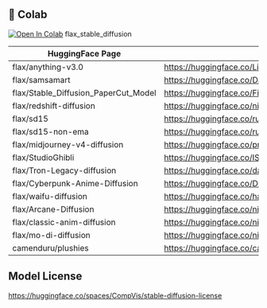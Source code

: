 ## 🦒 Colab
[![Open In Colab](https://colab.research.google.com/assets/colab-badge.svg)](https://colab.research.google.com/github/camenduru/stable-diffusion-diffusers-colab/blob/main/flax_stable_diffusion.ipynb) flax_stable_diffusion

| HuggingFace Page | Model Page |
| --- | --- |
| flax/anything-v3.0 | https://huggingface.co/Linaqruf/anything-v3.0
| flax/samsamart | https://huggingface.co/Danzelus/samsamart
| flax/Stable_Diffusion_PaperCut_Model | https://huggingface.co/Fictiverse/Stable_Diffusion_PaperCut_Model
| flax/redshift-diffusion | https://huggingface.co/nitrosocke/redshift-diffusion
| flax/sd15 | https://huggingface.co/runwayml/stable-diffusion-v1-5
| flax/sd15-non-ema | https://huggingface.co/runwayml/stable-diffusion-v1-5
| flax/midjourney-v4-diffusion | https://huggingface.co/prompthero/midjourney-v4-diffusion
| flax/StudioGhibli | https://huggingface.co/IShallRiseAgain/StudioGhibli
| flax/Tron-Legacy-diffusion | https://huggingface.co/dallinmackay/Tron-Legacy-diffusion
| flax/Cyberpunk-Anime-Diffusion | https://huggingface.co/DGSpitzer/Cyberpunk-Anime-Diffusion
| flax/waifu-diffusion | https://huggingface.co/hakurei/waifu-diffusion-v1-3
| flax/Arcane-Diffusion | https://huggingface.co/nitrosocke/Arcane-Diffusion
| flax/classic-anim-diffusion | https://huggingface.co/nitrosocke/classic-anim-diffusion
| flax/mo-di-diffusion | https://huggingface.co/nitrosocke/mo-di-diffusion
| camenduru/plushies | https://huggingface.co/camenduru/plushies

## Model License
https://huggingface.co/spaces/CompVis/stable-diffusion-license
